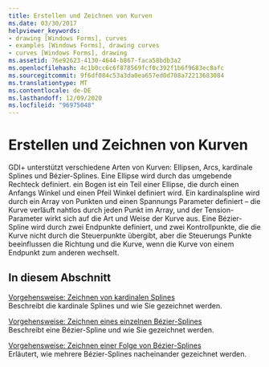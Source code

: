 ```yaml
---
title: Erstellen und Zeichnen von Kurven
ms.date: 03/30/2017
helpviewer_keywords:
- drawing [Windows Forms], curves
- examples [Windows Forms], drawing curves
- curves [Windows Forms], drawing
ms.assetid: 76e92623-4130-4644-b867-faca58bdb3a2
ms.openlocfilehash: 4c1b0cc6c6f878569fcf0c392f1b6f9683ec8afc
ms.sourcegitcommit: 9f6df084c53a3da0ea657ed0d708a72213683084
ms.translationtype: MT
ms.contentlocale: de-DE
ms.lasthandoff: 12/09/2020
ms.locfileid: "96975048"
---
```

# <a name="constructing-and-drawing-curves"></a>Erstellen und Zeichnen von Kurven
GDI+ unterstützt verschiedene Arten von Kurven: Ellipsen, Arcs, kardinale Splines und Bézier-Splines. Eine Ellipse wird durch das umgebende Rechteck definiert. ein Bogen ist ein Teil einer Ellipse, die durch einen Anfangs Winkel und einen Pfeil Winkel definiert wird. Ein kardinalspline wird durch ein Array von Punkten und einen Spannungs Parameter definiert – die Kurve verläuft nahtlos durch jeden Punkt im Array, und der Tension-Parameter wirkt sich auf die Art und Weise der Kurve aus. Eine Bézier-Spline wird durch zwei Endpunkte definiert, und zwei Kontrollpunkte, die die Kurve nicht durch die Steuerpunkte übergibt, aber die Steuerungs Punkte beeinflussen die Richtung und die Kurve, wenn die Kurve von einem Endpunkt zum anderen wechselt.  
  
## <a name="in-this-section"></a>In diesem Abschnitt  
 [Vorgehensweise: Zeichnen von kardinalen Splines](how-to-draw-cardinal-splines.md)  
 Beschreibt die kardinale Splines und wie Sie gezeichnet werden.  
  
 [Vorgehensweise: Zeichnen eines einzelnen Bézier-Splines](how-to-draw-a-single-bezier-spline.md)  
 Beschreibt eine Bézier-Spline und wie Sie gezeichnet werden.  
  
 [Vorgehensweise: Zeichnen einer Folge von Bézier-Splines](how-to-draw-a-sequence-of-bezier-splines.md)  
 Erläutert, wie mehrere Bézier-Splines nacheinander gezeichnet werden.

